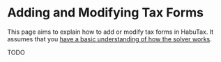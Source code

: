 # Adding and Modifying Tax Forms

This page aims to explain how to add or modify tax forms in HabuTax. It assumes
that you [have a basic understanding of how the solver works](solver.md).

TODO
